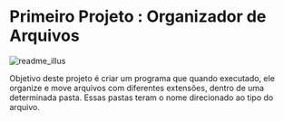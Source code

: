 <h1><n>Primeiro Projeto : Organizador de Arquivos</n></h1>

![readme_illus](https://github.com/hideakikanashiro/project_organizefolder/assets/141886603/551619f8-6a0c-42b9-a8ea-5ca67a0c8f05)

Objetivo deste projeto é criar um programa que quando executado, ele organize e move arquivos com diferentes extensões, dentro de uma determinada pasta. Essas pastas teram o nome direcionado ao tipo do arquivo.

